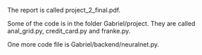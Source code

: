 The report is called project_2_final.pdf.

Some of the code is in the folder Gabriel/project. They are called anal_grid.py, credit_card.py and franke.py.

One more code file is Gabriel/backend/neuralnet.py.
